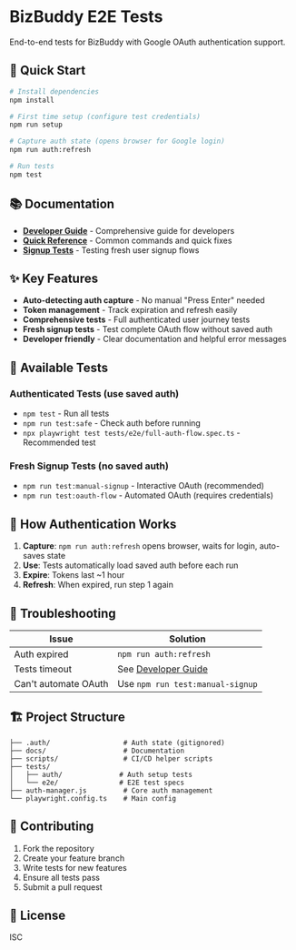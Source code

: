 # BizBuddy E2E Tests

End-to-end tests for BizBuddy with Google OAuth authentication support.

## 🚀 Quick Start

```bash
# Install dependencies
npm install

# First time setup (configure test credentials)
npm run setup

# Capture auth state (opens browser for Google login)
npm run auth:refresh

# Run tests
npm test
```

## 📚 Documentation

- **[Developer Guide](docs/DEVELOPER_GUIDE.md)** - Comprehensive guide for developers
- **[Quick Reference](docs/QUICK_REFERENCE.md)** - Common commands and quick fixes
- **[Signup Tests](SIGNUP_TESTS.md)** - Testing fresh user signup flows

## ✨ Key Features

- **Auto-detecting auth capture** - No manual "Press Enter" needed
- **Token management** - Track expiration and refresh easily  
- **Comprehensive tests** - Full authenticated user journey tests
- **Fresh signup tests** - Test complete OAuth flow without saved auth
- **Developer friendly** - Clear documentation and helpful error messages

## 🧪 Available Tests

### Authenticated Tests (use saved auth)
- `npm test` - Run all tests
- `npm run test:safe` - Check auth before running
- `npx playwright test tests/e2e/full-auth-flow.spec.ts` - Recommended test

### Fresh Signup Tests (no saved auth)
- `npm run test:manual-signup` - Interactive OAuth (recommended)
- `npm run test:oauth-flow` - Automated OAuth (requires credentials)

## 🔑 How Authentication Works

1. **Capture**: `npm run auth:refresh` opens browser, waits for login, auto-saves state
2. **Use**: Tests automatically load saved auth before each run
3. **Expire**: Tokens last ~1 hour
4. **Refresh**: When expired, run step 1 again

## 🐛 Troubleshooting

| Issue | Solution |
|-------|----------|
| Auth expired | `npm run auth:refresh` |
| Tests timeout | See [Developer Guide](docs/DEVELOPER_GUIDE.md#troubleshooting) |
| Can't automate OAuth | Use `npm run test:manual-signup` |

## 🏗️ Project Structure

```
├── .auth/                  # Auth state (gitignored)
├── docs/                   # Documentation
├── scripts/                # CI/CD helper scripts
├── tests/
│   ├── auth/              # Auth setup tests
│   └── e2e/               # E2E test specs
├── auth-manager.js         # Core auth management
└── playwright.config.ts    # Main config
```

## 🤝 Contributing

1. Fork the repository
2. Create your feature branch
3. Write tests for new features
4. Ensure all tests pass
5. Submit a pull request

## 📝 License

ISC